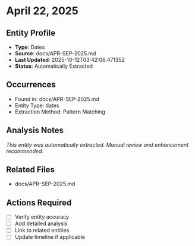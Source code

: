 # April 22, 2025

## Entity Profile
- **Type**: Dates
- **Source**: docs/APR-SEP-2025.md
- **Last Updated**: 2025-10-12T03:42:06.471352
- **Status**: Automatically Extracted

## Occurrences
- Found in: docs/APR-SEP-2025.md
- Entity Type: dates
- Extraction Method: Pattern Matching

## Analysis Notes
*This entity was automatically extracted. Manual review and enhancement recommended.*

## Related Files
- docs/APR-SEP-2025.md

## Actions Required
- [ ] Verify entity accuracy
- [ ] Add detailed analysis
- [ ] Link to related entities
- [ ] Update timeline if applicable
